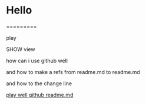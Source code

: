 # Hello
=========


play

SHOW view

how can i use github well

and how to make a refs from readme.md to readme.md

and how to the change line

[play well github readme.md](http://blog.csdn.net/kaitiren/article/details/38513715 "悬停显示")
